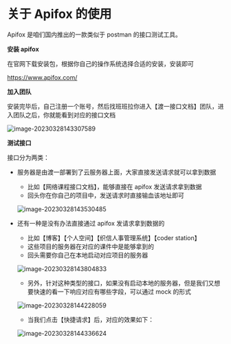 # 关于 Apifox 的使用

Apifox 是咱们国内推出的一款类似于 postman 的接口测试工具。

**安装 apifox**

在官网下载安装包，根据你自己的操作系统选择合适的安装，安装即可

https://www.apifox.com/



**加入团队**

安装完毕后，自己注册一个账号，然后找班班拉你进入【渡一接口文档】团队，进入团队之后，你就能看到对应的接口文档

![image-20230328143307589](https://xiejie-typora.oss-cn-chengdu.aliyuncs.com/2023-03-28-063308.png)



**测试接口**

接口分为两类：

- 服务器是由渡一部署到了云服务器上面，大家直接发送请求就可以拿到数据

  - 比如【网络课程接口文档】，能够直接在 apifox 发送请求拿到数据
  - 回头你在你自己的项目中，发送请求时直接输血该地址即可

  ![image-20230328143530485](https://xiejie-typora.oss-cn-chengdu.aliyuncs.com/2023-03-28-063530.png)

- 还有一种是没有办法直接通过 apifox 发请求拿到数据的

  - 比如【博客】【个人空间】【织信人事管理系统】【coder station】
  - 这些项目的服务器在对应的课件中是能够拿到的
  - 回头需要你自己在本地启动对应项目的服务器

  ![image-20230328143804833](https://xiejie-typora.oss-cn-chengdu.aliyuncs.com/2023-03-28-063805.png)

  -  另外，针对这种类型的接口，如果没有启动本地的服务器，但是我们又想要快速的看一下响应对应有哪些字段，可以通过 mock 的形式

  ![image-20230328144228059](https://xiejie-typora.oss-cn-chengdu.aliyuncs.com/2023-03-28-064228.png)

  - 当我们点击【快捷请求】后，对应的效果如下：

  ![image-20230328144336624](https://xiejie-typora.oss-cn-chengdu.aliyuncs.com/2023-03-28-064336.png)

